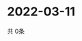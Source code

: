 # 2022-03-11
  共 0条

  <!-- BEGIN -->
  <!-- 最后更新时间Fri Mar 11 2022 12:09:28 GMT+0000 (Coordinated Universal Time) -->
  
  <!-- END -->
  
  